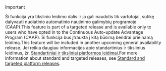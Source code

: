 > [!IMPORTANT]
> <span data-ttu-id="53ada-101">Ši funkcija yra tikslinio leidimo dalis ir ja gali naudotis tik vartotojai, sutikę dalyvauti nuolatinio automatinio naujinimo galimybių programoje (CAAP).</span><span class="sxs-lookup"><span data-stu-id="53ada-101">This feature is part of a targeted release and is available only to users who have opted in to the Continuous Auto-update Advantage Program (CAAP).</span></span> <span data-ttu-id="53ada-102">Ši funkcija bus įtraukta į kitą būsimą bendrai prieinamą leidimą.</span><span class="sxs-lookup"><span data-stu-id="53ada-102">This feature will be included in another upcoming general availability release.</span></span> <span data-ttu-id="53ada-103">Jei reikia daugiau informacijos apie standartinius ir tikslinius leidimus, žr. [Standartiniai ir tiksliniai platformos leidimai](../../fin-and-ops/get-started/public-preview-releases.md).</span><span class="sxs-lookup"><span data-stu-id="53ada-103">For more information about standard and targeted releases, see [Standard and targeted platform releases](../../fin-and-ops/get-started/public-preview-releases.md).</span></span>
